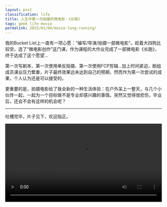 ```yaml
---
layout: post
classification: life
title: 人生中第一次拍摄的微电影：《长跑》
tags: geek life movie
permalink: 2015/01/04/movie-long-running/
---
```


我的Bucket List上一直有一项心愿：“编写/导演/拍摄一部微电影“。趁着大四狗比较空，选了“微电影创作”这门课，作为课程的大作业完成了一部微电影《长跑》，终于达成了这个愿望…

第一次写剧本、第一次使用单反拍摄、第一次使用FCP剪辑…加上时间紧迫，剧组成员课业压力繁重，片子最终效果远未达到自己的预期，然而作为第一次尝试的成果，个人认为还是可以接受的。

更重要的是，拍摄电影给了我全新的一种生活体验：在户外呆上一整天，与几个小伙伴一起，一起为一个目标做不是专业却感兴趣的事情。突然又觉得很悲伤，毕业后，还会不会有这样的机会呢？

----

吐槽完毕，片子见下，欢迎指正。

<video controls width="100%">
<source src="http://7xkuyk.dl1.z0.glb.clouddn.com/blog/长跑-720p.mp4" type="video/mp4">
浏览器无法播放视频，请移步[Youtube](https://www.youtube.com/embed/dQf-lTpRmR8)或者[墙内镜像](http://pan.baidu.com/s/1i3Fw2o9)
</video>
